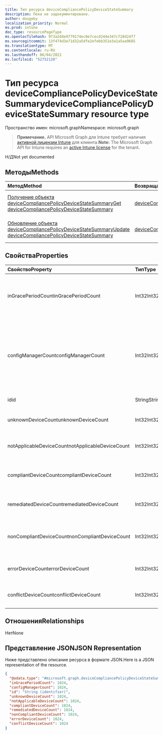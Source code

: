 ```yaml
---
title: Тип ресурса deviceCompliancePolicyDeviceStateSummary
description: Пока не задокументировано.
author: dougeby
localization_priority: Normal
ms.prod: intune
doc_type: resourcePageType
ms.openlocfilehash: 973a2d4e9779174ec0e7cecd244e347cf28d24f7
ms.sourcegitcommit: 13f474d3e71d32a5dfe2efebb351e3a1a5aa9685
ms.translationtype: MT
ms.contentlocale: ru-RU
ms.lasthandoff: 06/04/2021
ms.locfileid: "52752128"
---
```

# <a name="devicecompliancepolicydevicestatesummary-resource-type"></a><span data-ttu-id="65d87-103">Тип ресурса deviceCompliancePolicyDeviceStateSummary</span><span class="sxs-lookup"><span data-stu-id="65d87-103">deviceCompliancePolicyDeviceStateSummary resource type</span></span>

<span data-ttu-id="65d87-104">Пространство имен: microsoft.graph</span><span class="sxs-lookup"><span data-stu-id="65d87-104">Namespace: microsoft.graph</span></span>

> <span data-ttu-id="65d87-105">**Примечание.** API Microsoft Graph для Intune требует наличия [активной лицензии Intune](https://go.microsoft.com/fwlink/?linkid=839381) для клиента.</span><span class="sxs-lookup"><span data-stu-id="65d87-105">**Note:** The Microsoft Graph API for Intune requires an [active Intune license](https://go.microsoft.com/fwlink/?linkid=839381) for the tenant.</span></span>

<span data-ttu-id="65d87-106">Н/Д</span><span class="sxs-lookup"><span data-stu-id="65d87-106">Not yet documented</span></span>

## <a name="methods"></a><span data-ttu-id="65d87-107">Методы</span><span class="sxs-lookup"><span data-stu-id="65d87-107">Methods</span></span>
|<span data-ttu-id="65d87-108">Метод</span><span class="sxs-lookup"><span data-stu-id="65d87-108">Method</span></span>|<span data-ttu-id="65d87-109">Возвращаемый тип</span><span class="sxs-lookup"><span data-stu-id="65d87-109">Return Type</span></span>|<span data-ttu-id="65d87-110">Описание</span><span class="sxs-lookup"><span data-stu-id="65d87-110">Description</span></span>|
|:---|:---|:---|
|[<span data-ttu-id="65d87-111">Получение объекта deviceCompliancePolicyDeviceStateSummary</span><span class="sxs-lookup"><span data-stu-id="65d87-111">Get deviceCompliancePolicyDeviceStateSummary</span></span>](../api/intune-deviceconfig-devicecompliancepolicydevicestatesummary-get.md)|[<span data-ttu-id="65d87-112">deviceCompliancePolicyDeviceStateSummary</span><span class="sxs-lookup"><span data-stu-id="65d87-112">deviceCompliancePolicyDeviceStateSummary</span></span>](../resources/intune-deviceconfig-devicecompliancepolicydevicestatesummary.md)|<span data-ttu-id="65d87-113">Чтение свойств и связей объекта [deviceCompliancePolicyDeviceStateSummary](../resources/intune-deviceconfig-devicecompliancepolicydevicestatesummary.md).</span><span class="sxs-lookup"><span data-stu-id="65d87-113">Read properties and relationships of the [deviceCompliancePolicyDeviceStateSummary](../resources/intune-deviceconfig-devicecompliancepolicydevicestatesummary.md) object.</span></span>|
|[<span data-ttu-id="65d87-114">Обновление объекта deviceCompliancePolicyDeviceStateSummary</span><span class="sxs-lookup"><span data-stu-id="65d87-114">Update deviceCompliancePolicyDeviceStateSummary</span></span>](../api/intune-deviceconfig-devicecompliancepolicydevicestatesummary-update.md)|[<span data-ttu-id="65d87-115">deviceCompliancePolicyDeviceStateSummary</span><span class="sxs-lookup"><span data-stu-id="65d87-115">deviceCompliancePolicyDeviceStateSummary</span></span>](../resources/intune-deviceconfig-devicecompliancepolicydevicestatesummary.md)|<span data-ttu-id="65d87-116">Обновление свойств объекта [deviceCompliancePolicyDeviceStateSummary](../resources/intune-deviceconfig-devicecompliancepolicydevicestatesummary.md).</span><span class="sxs-lookup"><span data-stu-id="65d87-116">Update the properties of a [deviceCompliancePolicyDeviceStateSummary](../resources/intune-deviceconfig-devicecompliancepolicydevicestatesummary.md) object.</span></span>|

## <a name="properties"></a><span data-ttu-id="65d87-117">Свойства</span><span class="sxs-lookup"><span data-stu-id="65d87-117">Properties</span></span>
|<span data-ttu-id="65d87-118">Свойство</span><span class="sxs-lookup"><span data-stu-id="65d87-118">Property</span></span>|<span data-ttu-id="65d87-119">Тип</span><span class="sxs-lookup"><span data-stu-id="65d87-119">Type</span></span>|<span data-ttu-id="65d87-120">Описание</span><span class="sxs-lookup"><span data-stu-id="65d87-120">Description</span></span>|
|:---|:---|:---|
|<span data-ttu-id="65d87-121">inGracePeriodCount</span><span class="sxs-lookup"><span data-stu-id="65d87-121">inGracePeriodCount</span></span>|<span data-ttu-id="65d87-122">Int32</span><span class="sxs-lookup"><span data-stu-id="65d87-122">Int32</span></span>|<span data-ttu-id="65d87-123">Количество устройств, для которых действует льготный период.</span><span class="sxs-lookup"><span data-stu-id="65d87-123">Number of devices that are in grace period</span></span>|
|<span data-ttu-id="65d87-124">configManagerCount</span><span class="sxs-lookup"><span data-stu-id="65d87-124">configManagerCount</span></span>|<span data-ttu-id="65d87-125">Int32</span><span class="sxs-lookup"><span data-stu-id="65d87-125">Int32</span></span>|<span data-ttu-id="65d87-126">Количество устройств, для которых System Center Configuration Manager управляет соответствием требованиям.</span><span class="sxs-lookup"><span data-stu-id="65d87-126">Number of devices that have compliance managed by System Center Configuration Manager</span></span>|
|<span data-ttu-id="65d87-127">id</span><span class="sxs-lookup"><span data-stu-id="65d87-127">id</span></span>|<span data-ttu-id="65d87-128">String</span><span class="sxs-lookup"><span data-stu-id="65d87-128">String</span></span>|<span data-ttu-id="65d87-129">Ключ объекта.</span><span class="sxs-lookup"><span data-stu-id="65d87-129">Key of the entity.</span></span>|
|<span data-ttu-id="65d87-130">unknownDeviceCount</span><span class="sxs-lookup"><span data-stu-id="65d87-130">unknownDeviceCount</span></span>|<span data-ttu-id="65d87-131">Int32</span><span class="sxs-lookup"><span data-stu-id="65d87-131">Int32</span></span>|<span data-ttu-id="65d87-132">Количество неизвестных устройств.</span><span class="sxs-lookup"><span data-stu-id="65d87-132">Number of unknown devices</span></span>|
|<span data-ttu-id="65d87-133">notApplicableDeviceCount</span><span class="sxs-lookup"><span data-stu-id="65d87-133">notApplicableDeviceCount</span></span>|<span data-ttu-id="65d87-134">Int32</span><span class="sxs-lookup"><span data-stu-id="65d87-134">Int32</span></span>|<span data-ttu-id="65d87-135">Количество неприменимых устройств.</span><span class="sxs-lookup"><span data-stu-id="65d87-135">Number of not applicable devices</span></span>|
|<span data-ttu-id="65d87-136">compliantDeviceCount</span><span class="sxs-lookup"><span data-stu-id="65d87-136">compliantDeviceCount</span></span>|<span data-ttu-id="65d87-137">Int32</span><span class="sxs-lookup"><span data-stu-id="65d87-137">Int32</span></span>|<span data-ttu-id="65d87-138">Количество устройств, соответствующих требованиям.</span><span class="sxs-lookup"><span data-stu-id="65d87-138">Number of compliant devices</span></span>|
|<span data-ttu-id="65d87-139">remediatedDeviceCount</span><span class="sxs-lookup"><span data-stu-id="65d87-139">remediatedDeviceCount</span></span>|<span data-ttu-id="65d87-140">Int32</span><span class="sxs-lookup"><span data-stu-id="65d87-140">Int32</span></span>|<span data-ttu-id="65d87-141">Количество исправленных устройств.</span><span class="sxs-lookup"><span data-stu-id="65d87-141">Number of remediated devices</span></span>|
|<span data-ttu-id="65d87-142">nonCompliantDeviceCount</span><span class="sxs-lookup"><span data-stu-id="65d87-142">nonCompliantDeviceCount</span></span>|<span data-ttu-id="65d87-143">Int32</span><span class="sxs-lookup"><span data-stu-id="65d87-143">Int32</span></span>|<span data-ttu-id="65d87-144">Количество устройств, не соответствующих требованиям.</span><span class="sxs-lookup"><span data-stu-id="65d87-144">Number of NonCompliant devices</span></span>|
|<span data-ttu-id="65d87-145">errorDeviceCount</span><span class="sxs-lookup"><span data-stu-id="65d87-145">errorDeviceCount</span></span>|<span data-ttu-id="65d87-146">Int32</span><span class="sxs-lookup"><span data-stu-id="65d87-146">Int32</span></span>|<span data-ttu-id="65d87-147">Количество устройств с ошибками.</span><span class="sxs-lookup"><span data-stu-id="65d87-147">Number of error devices</span></span>|
|<span data-ttu-id="65d87-148">conflictDeviceCount</span><span class="sxs-lookup"><span data-stu-id="65d87-148">conflictDeviceCount</span></span>|<span data-ttu-id="65d87-149">Int32</span><span class="sxs-lookup"><span data-stu-id="65d87-149">Int32</span></span>|<span data-ttu-id="65d87-150">Количество конфликтующих устройств</span><span class="sxs-lookup"><span data-stu-id="65d87-150">Number of conflict devices</span></span>|

## <a name="relationships"></a><span data-ttu-id="65d87-151">Отношения</span><span class="sxs-lookup"><span data-stu-id="65d87-151">Relationships</span></span>
<span data-ttu-id="65d87-152">Нет</span><span class="sxs-lookup"><span data-stu-id="65d87-152">None</span></span>

## <a name="json-representation"></a><span data-ttu-id="65d87-153">Представление JSON</span><span class="sxs-lookup"><span data-stu-id="65d87-153">JSON Representation</span></span>
<span data-ttu-id="65d87-154">Ниже представлено описание ресурса в формате JSON.</span><span class="sxs-lookup"><span data-stu-id="65d87-154">Here is a JSON representation of the resource.</span></span>
<!-- {
  "blockType": "resource",
  "keyProperty": "id",
  "@odata.type": "microsoft.graph.deviceCompliancePolicyDeviceStateSummary"
}
-->
``` json
{
  "@odata.type": "#microsoft.graph.deviceCompliancePolicyDeviceStateSummary",
  "inGracePeriodCount": 1024,
  "configManagerCount": 1024,
  "id": "String (identifier)",
  "unknownDeviceCount": 1024,
  "notApplicableDeviceCount": 1024,
  "compliantDeviceCount": 1024,
  "remediatedDeviceCount": 1024,
  "nonCompliantDeviceCount": 1024,
  "errorDeviceCount": 1024,
  "conflictDeviceCount": 1024
}
```




